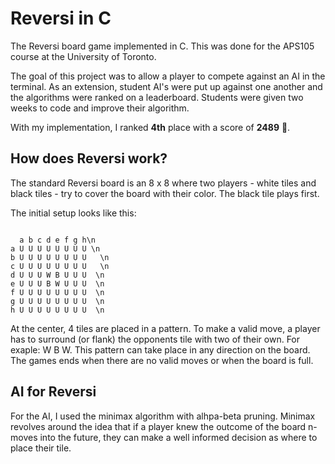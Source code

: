
# Reversi in C

The Reversi board game implemented in C. This was done for the APS105 course at the University of Toronto.

The goal of this project was to allow a player to compete against an AI in the terminal. As an extension, student AI's were put up against one another and the algorithms were ranked on a leaderboard. Students were given two weeks to code and improve their algorithm.

With my implementation, I ranked **4th** place with a score of **2489** 🥳.

## How does Reversi work?

The standard Reversi board is an 8 x 8 where two players - white tiles and black tiles - try to cover the board with their color. The black tile plays first. 

The initial setup looks like this:

<code>
  a b c d e f g h\n
a U U U U U U U U \n  
b U U U U U U U U   \n
c U U U U U U U U   \n
d U U U W B U U U  \n 
e U U U B W U U U  \n 
f U U U U U U U U  \n 
g U U U U U U U U  \n 
h U U U U U U U U  \n 
</code>

At the center, 4 tiles are placed in a pattern. To make a valid move, a player has to surround (or flank) the opponents tile with two of their own. For exaple: W B W.
This pattern can take place in any direction on the board. The games ends when there are no valid moves or when the board is full.


## AI for Reversi

For the AI, I used the minimax algorithm with alhpa-beta pruning. Minimax revolves around the idea that if a player knew the outcome of the board n-moves into the future, they can make a well informed decision as where to place their tile.
